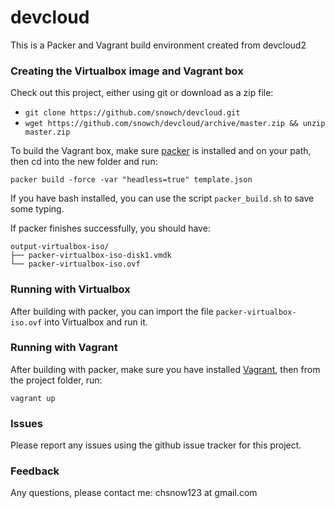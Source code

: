 devcloud
========

This is a Packer and Vagrant build environment created from devcloud2

### Creating the Virtualbox image and Vagrant box

Check out this project, either using git or download as a zip file:

 - ```git clone https://github.com/snowch/devcloud.git```
 - ```wget https://github.com/snowch/devcloud/archive/master.zip && unzip master.zip```

To build the Vagrant box, make sure [packer](http://www.packer.io/) is installed and on your path, then cd into the new folder and run:

```packer build -force -var "headless=true" template.json```

If you have bash installed, you can use the script ```packer_build.sh``` to save some typing.

If packer finishes successfully, you should have:

```
output-virtualbox-iso/
├── packer-virtualbox-iso-disk1.vmdk
└── packer-virtualbox-iso.ovf
```

### Running with Virtualbox

After building with packer, you can import the file ```packer-virtualbox-iso.ovf``` into Virtualbox and run it.

### Running with Vagrant

After building with packer, make sure you have installed [Vagrant](http://www.vagrantup.com/), then from the project folder, run:

```vagrant up```

### Issues

Please report any issues using the github issue tracker for this project.

### Feedback

Any questions, please contact me: chsnow123 at gmail.com 
